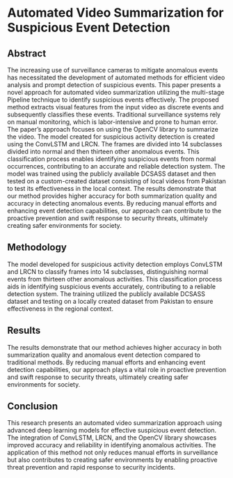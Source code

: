 # Automated Video Summarization for Suspicious Event Detection

## Abstract

The increasing use of surveillance cameras to mitigate anomalous events has necessitated the development of automated methods for efficient video analysis and prompt detection of suspicious events. This paper presents a novel approach for automated video summarization utilizing the multi-stage Pipeline technique to identify suspicious events effectively. The proposed method extracts visual features from the input video as discrete events and subsequently classifies these events. Traditional surveillance systems rely on manual monitoring, which is labor-intensive and prone to human error. The paper’s approach focuses on using the OpenCV library to summarize the video. The model created for suspicious activity detection is created using the ConvLSTM and LRCN. The frames are divided into 14 subclasses divided into normal and then thirteen other anomalous events. This classification process enables identifying suspicious events from normal occurrences, contributing to an accurate and reliable detection system. The model was trained using the publicly available DCSASS dataset and then tested on a custom-created dataset consisting of local videos from Pakistan to test its effectiveness in the local context. The results demonstrate that our method provides higher accuracy for both summarization quality and accuracy in detecting anomalous events. By reducing manual efforts and enhancing event detection capabilities, our approach can contribute to the proactive prevention and swift response to security threats, ultimately creating safer environments for society.

## Methodology

The model developed for suspicious activity detection employs ConvLSTM and LRCN to classify frames into 14 subclasses, distinguishing normal events from thirteen other anomalous activities. This classification process aids in identifying suspicious events accurately, contributing to a reliable detection system. The training utilized the publicly available DCSASS dataset and testing on a locally created dataset from Pakistan to ensure effectiveness in the regional context.

## Results

The results demonstrate that our method achieves higher accuracy in both summarization quality and anomalous event detection compared to traditional methods. By reducing manual efforts and enhancing event detection capabilities, our approach plays a vital role in proactive prevention and swift response to security threats, ultimately creating safer environments for society.

## Conclusion

This research presents an automated video summarization approach using advanced deep learning models for effective suspicious event detection. The integration of ConvLSTM, LRCN, and the OpenCV library showcases improved accuracy and reliability in identifying anomalous activities. The application of this method not only reduces manual efforts in surveillance but also contributes to creating safer environments by enabling proactive threat prevention and rapid response to security incidents.
